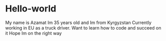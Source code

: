 # Hello-world
My name is Azamat 
Im 35 years old and Im from Kyrgyzstan
Currently working in EU as a truck driver. Want to learn how to code and succeed on it 
Hope Im on the right way 
